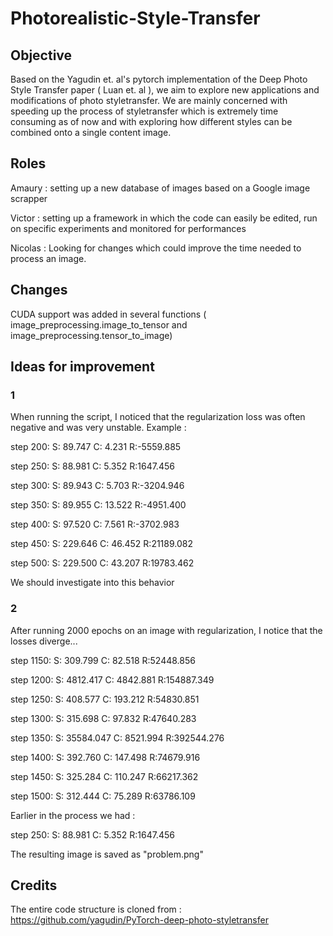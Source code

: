 # Photorealistic-Style-Transfer

## Objective
Based on the Yagudin et. al's pytorch implementation of the Deep Photo Style Transfer paper ( Luan et. al ), we aim to explore new applications and modifications of photo styletransfer. We are mainly concerned with speeding up the process of styletransfer which is extremely time consuming as of now and with exploring how different styles can be combined onto a single content image.

## Roles
Amaury : setting up a new database of images based on a Google image scrapper

Victor : setting up a framework in which the code can easily be edited, run on specific experiments and monitored for performances

Nicolas : Looking for changes which could improve the time needed to process an image. 

## Changes

CUDA support was added in several functions ( image_preprocessing.image_to_tensor and image_preprocessing.tensor_to_image)

## Ideas for improvement

### 1
When running the script, I noticed that the regularization loss was often negative and was very unstable.
Example :

step  200: S: 89.747 C: 4.231 R:-5559.885

step  250: S: 88.981 C: 5.352 R:1647.456

step  300: S: 89.943 C: 5.703 R:-3204.946

step  350: S: 89.955 C: 13.522 R:-4951.400

step  400: S: 97.520 C: 7.561 R:-3702.983

step  450: S: 229.646 C: 46.452 R:21189.082

step  500: S: 229.500 C: 43.207 R:19783.462

We should investigate into this behavior

### 2
After running 2000 epochs on an image with regularization, I notice that the losses diverge...

step 1150: S: 309.799 C: 82.518 R:52448.856

step 1200: S: 4812.417 C: 4842.881 R:154887.349

step 1250: S: 408.577 C: 193.212 R:54830.851

step 1300: S: 315.698 C: 97.832 R:47640.283

step 1350: S: 35584.047 C: 8521.994 R:392544.276

step 1400: S: 392.760 C: 147.498 R:74679.916

step 1450: S: 325.284 C: 110.247 R:66217.362

step 1500: S: 312.444 C: 75.289 R:63786.109

Earlier in the process we had :

step  250: S: 88.981 C: 5.352 R:1647.456

The resulting image is saved as "problem.png"

## Credits
The entire code structure is cloned from : https://github.com/yagudin/PyTorch-deep-photo-styletransfer
